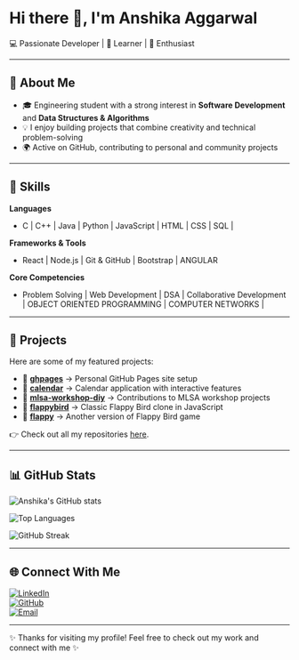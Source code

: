 # Hi there 👋, I'm Anshika Aggarwal

💻 Passionate Developer | 🌱  Learner | 🚀 Enthusiast

---

## 🌟 About Me
- 🎓 Engineering student with a strong interest in **Software Development** and **Data Structures & Algorithms**  
- 💡 I enjoy building projects that combine creativity and technical problem-solving  
- 🌍 Active on GitHub, contributing to personal and community projects  
  

---

## 🔧 Skills

**Languages**
- C | C++ | Java | Python | JavaScript | HTML | CSS  | SQL |

**Frameworks & Tools**
- React | Node.js | Git & GitHub | Bootstrap | ANGULAR 

**Core Competencies**
- Problem Solving | Web Development | DSA | Collaborative Development | OBJECT ORIENTED PROGRAMMING | COMPUTER NETWORKS |  

---

## 📂 Projects

Here are some of my featured projects:  

- 🔹 [**ghpages**](https://github.com/anshika-1705/ghpages) → Personal GitHub Pages site setup  
- 🔹 [**calendar**](https://github.com/anshika-1705/calendar) → Calendar application with interactive features  
- 🔹 [**mlsa-workshop-diy**](https://github.com/anshika-1705/mlsa-workshop-diy) → Contributions to MLSA workshop projects  
- 🔹 [**flappybird**](https://github.com/anshika-1705/flappybird) → Classic Flappy Bird clone in JavaScript  
- 🔹 [**flappy**](https://github.com/anshika-1705/flappy) → Another version of Flappy Bird game  

👉 Check out all my repositories [here](https://github.com/anshika-1705?tab=repositories).  

---

## 📊 GitHub Stats

![Anshika's GitHub stats](https://github-readme-stats.vercel.app/api?username=anshika-1705&show_icons=true&theme=radical)  

![Top Languages](https://github-readme-stats.vercel.app/api/top-langs/?username=anshika-1705&layout=compact&theme=radical)  

![GitHub Streak](https://github-readme-streak-stats.herokuapp.com/?user=anshika-1705&theme=radical)  

---

## 🌐 Connect With Me

[![LinkedIn](https://img.shields.io/badge/LinkedIn-blue?style=for-the-badge&logo=linkedin)](https://www.linkedin.com/in/anshika-aggarwal-1724b4296/)  
[![GitHub](https://img.shields.io/badge/GitHub-black?style=for-the-badge&logo=github)](https://github.com/anshika-1705)  
[![Email](https://img.shields.io/badge/Email-red?style=for-the-badge&logo=gmail)](mailto:anshikaaggarwal.0504@gmail.com)  

---

✨ Thanks for visiting my profile! Feel free to check out my work and connect with me ✨
